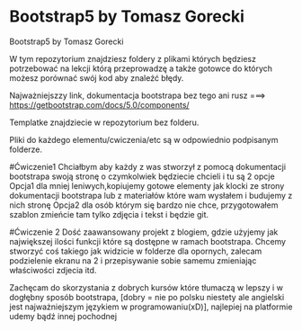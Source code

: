 # Bootstrap5 by Tomasz Gorecki

Bootstrap5 by Tomasz Gorecki

W tym repozytorium znajdziesz foldery z plikami których będziesz potrzebować na lekcji którą przeprowadzę a także gotowce do których możesz porównać swój kod aby znaleźć błędy.

Najważniejszzy link, dokumentacja bootstrapa bez tego ani rusz
===> https://getbootstrap.com/docs/5.0/components/

Templatke znajdziecie w repozytorium bez folderu.

Pliki do każdego elementu/cwiczenia/etc są w odpowiednio podpisanym folderze.

#Ćwiczenie1
Chciałbym aby każdy z was stworzył z pomocą dokumentacji bootstrapa swoją stronę o czymkolwiek będziecie chcieli i tu są 2 opcje
Opcja1 dla mniej leniwych,kopiujemy gotowe elementy jak klocki ze strony dokumentacji bootstrapa lub z materiałów które wam wysłałem i budujemy z nich stronę
Opcja2 dla osób którym się bardzo nie chce, przygotowałem szablon zmieńcie tam tylko zdjęcia i tekst i będzie git.

#Ćwiczenie 2
Dość zaawansowany projekt z blogiem, gdzie użyjemy jak największej ilości funkcji które są dostępne w ramach bootstrapa. Chcemy stworzyć coś takiego jak widzicie w folderze dla opornych, zalecam podzielenie ekranu na 2 i przepisywanie sobie samemu zmieniając właściwości zdjecia itd.

Zachęcam do skorzystania z dobrych kursów które tłumaczą w lepszy i w dogłębny sposób bootstrapa, [dobry = nie po polsku niestety ale angielski jest najważniejszym językiem w programowaniu(xD)], najlepiej na platformie udemy bądź innej pochodnej
